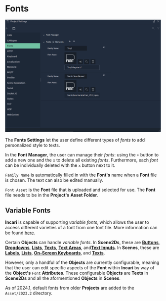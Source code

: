 # Fonts

![The Project Settings Fonts Attributes.](../../.gitbook/assets/projectsettingsfonts20241.png)

The **Fonts Settings** let the user define different types of _fonts_ to add personalized style to texts.

In the **Font Manager**, the user can manage their _fonts_: using the `+` button to add a new one and the `x` to delete all existing _fonts_. Furthermore, each _font_ can be individually deleted with the `x` button next to it.

`Family Name` is automatically filled in with the **Font's** name when a **Font** file is chosen. The text can also be edited manually.

`Font Asset` is the **Font** file that is uploaded and selected for use. The **Font** file needs to be in the **Project's** **Asset Folder**.

## Variable Fonts

**Incari** is capable of supporting *variable fonts*, which allows the user to access different varieties of a font from one font file. More information can be found [here](https://fonts.google.com/knowledge/introducing_type/introducing_variable_fonts).

Certain **Objects** can handle *variable fonts*. In **Scene2Ds**, these are [**Buttons**](../../objects-and-types/scene2d-objects/gui/button.md), [**Dropdowns**](../../objects-and-types/scene2d-objects/gui/dropdown.md), [**Lists**](../../objects-and-types/scene2d-objects/gui/list.md), [**Texts**](../../objects-and-types/scene2d-objects/figma/figmatext.md), [**Text Areas**](../../objects-and-types/scene2d-objects/gui/textarea.md), and[**Text Inputs**](../../objects-and-types/scene2d-objects/gui/textinput.md). In **Scenes**, these are [**Labels**](../../objects-and-types/scene-objects/3dobjects/label.md), [**Lists**](../../objects-and-types/scene-objects/3dobjects/list.md), [**On-Screen Keyboards**](../../objects-and-types/scene-objects/3dobjects/onscreenkeyboard.md), and [**Texts**](../../objects-and-types/scene-objects/3dobjects/text.md).

However, only a handful of the **Objects** are currently configurable, meaning that the user can edit specific aspects of the **Font** within **Incari** by way of the **Object's** `Font` **Attributes**. These configurable **Objects** are **Texts** in **Scene2Ds** and all the aformentioned **Objects** in **Scenes**. 

As of 2024.1, default fonts from older **Projects** are added to the `Asset/2023.2` directory. 